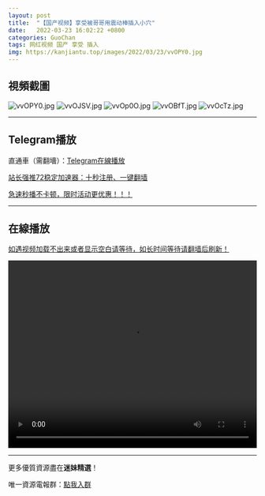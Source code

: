 ```yaml
---
layout: post
title:  "【国产视频】享受被哥哥用震动棒插入小穴"
date:   2022-03-23 16:02:22 +0800
categories: GuoChan
tags: 网红视频 国产 享受 插入
img: https://kanjiantu.top/images/2022/03/23/vvOPY0.jpg
---
```



## 視頻截圖

![vvOPY0.jpg](https://kanjiantu.top/images/2022/03/23/vvOPY0.jpg)
![vvOJSV.jpg](https://kanjiantu.top/images/2022/03/23/vvOJSV.jpg)
![vvOp0O.jpg](https://kanjiantu.top/images/2022/03/23/vvOp0O.jpg)
![vvOBfT.jpg](https://kanjiantu.top/images/2022/03/23/vvOBfT.jpg)
![vvOcTz.jpg](https://kanjiantu.top/images/2022/03/23/vvOcTz.jpg)

* * *
## Telegram播放

直通車（需翻墻）：[Telegram在線播放](https://t.me/mimeijingxuan/265)


<u>站长强推72稳定加速器：[十秒注册、一键翻墙](https://www.mimei.blog/skip/vpn.html) </u>


<u>急速秒播不卡顿，限时活动更优惠！！！</u>
* * *
## 在線播放
<u>如遇视频加载不出来或者显示空白请等待，如长时间等待请翻墙后刷新！</u>
<center><video src="https://cdn.publer.io/uploads/videos/6245afcfdb279776cfbeed4e/7c75b0a55ede7611a093ed397bc1bd1a.mp4" width="100%" height="380px" controls="controls"></video></center>

* * *
更多優質資源盡在**迷妹精選**！

唯一資源電報群：[點我入群](https://t.me/mimeijingxuan)


